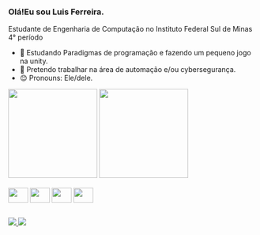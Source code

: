 ### Olá!Eu sou Luis Ferreira.
  Estudante de Engenharia de Computação no Instituto Federal Sul de Minas 4° período

- 🌱 Estudando Paradigmas de programação e fazendo um pequeno jogo na unity.
- 🔨 Pretendo trabalhar na área de automação e/ou cybersegurança.
- 😊 Pronouns: Ele/dele.

<div>
  <img height="180cm" src="https://github-readme-stats.vercel.app/api?username=IncludeLuisFerreira&show_icons=true&theme=dark&include_all_commits=true" />
  <img height="180cm" src="https://github-readme-stats.vercel.app/api/top-langs/?username=IncludeLuisFerreira&layout=compact&theme=dark"/>
  
</div>

<div style="display: inline_block"><br>
  <img align="center" width="40" height="30" src="https://cdn.jsdelivr.net/gh/devicons/devicon@latest/icons/c/c-original.svg">
  <img align="center" width="40" height="30" src="https://cdn.jsdelivr.net/gh/devicons/devicon@latest/icons/python/python-original.svg" />
  <img  align= "center" width="40" height="30" src="https://cdn.jsdelivr.net/gh/devicons/devicon@latest/icons/csharp/csharp-original.svg" />
  <img align="center" width="40" height="30" src="https://cdn.jsdelivr.net/gh/devicons/devicon@latest/icons/unity/unity-original.svg" />
  
          
</div>

##

<div>
  <a href="mailto:prgluisfelipe@gmail.com"><img src="https://img.shields.io/badge/Gmail-D14836?style=for-the-badge&logo=gmail&logoColor=white"</img> 
   <a href="https://www.instagram.com/str_luis.ferreira/"><img src="https://img.shields.io/badge/Instagram-E4405F?style=for-the-badge&logo=instagram&logoColor=white"</img>
</div>
